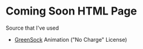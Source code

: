 # Coming Soon HTML Page
Source that I've used
- [GreenSock](https://greensock.com/standard-license) Animation ("No Charge" License)
